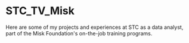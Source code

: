 # STC_TV_Misk
Here are some of my projects and experiences at STC as a data analyst, part of the Misk Foundation's on-the-job training programs.
